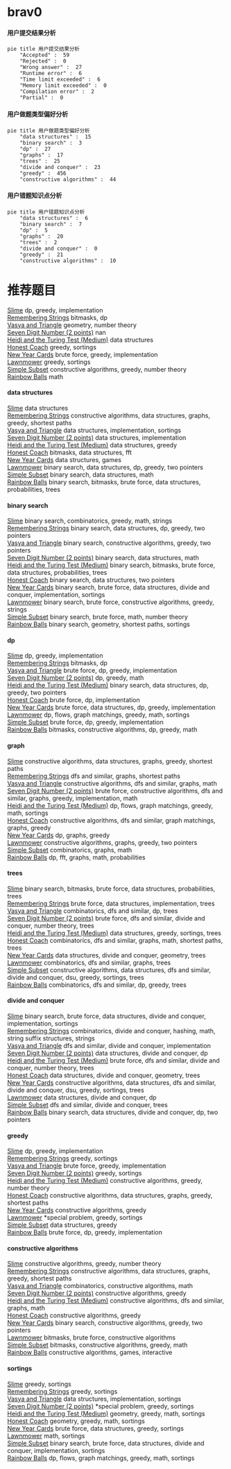 # brav0
<!-- tabs:start -->
#### **用户提交结果分析**

```mermaid
pie title 用户提交结果分析
    "Accepted" :  59
    "Rejected" :  0
    "Wrong answer" :  27
    "Runtime error" :  6
    "Time limit exceeded" :  6
    "Memory limit exceeded" :  0
    "Compilation error" :  2
    "Partial" :  0
```
#### **用户做题类型偏好分析**

```mermaid
pie title 用户做题类型偏好分析
    "data structures" :  15
    "binary search" :  3
    "dp" :  27
    "graphs" :  17
    "trees" :  25
    "divide and conquer" :  23
    "greedy" :  456
    "constructive algorithms" :  44
```
#### **用户错题知识点分析**

```mermaid
pie title 用户错题知识点分析
    "data structures" :  6
    "binary search" :  7
    "dp" :  5
    "graphs" :  20
    "trees" :  2
    "divide and conquer" :  0
    "greedy" :  21
    "constructive algorithms" :  10
```
<!-- tabs:end -->
# 推荐题目
[Slime](http://codeforces.com/problemset/problem/1038/D)		dp,
                        greedy,
                        implementation		  
[Remembering Strings](http://codeforces.com/problemset/problem/543/C)		bitmasks,
                        dp		  
[Vasya and Triangle](https://codeforces.com/contest/1058/problem/D)		geometry,
                        number theory		  
[Seven Digit Number (2 points)](https://codeforces.com/contest/1164/problem/M)		nan		  
[Heidi and the Turing Test (Medium)](http://codeforces.com/problemset/problem/1184/C2)		data structures		  
[Honest Coach](http://codeforces.com/problemset/problem/1360/B)		greedy,
                        sortings		  
[New Year Cards](http://codeforces.com/problemset/problem/140/B)		brute force,
                        greedy,
                        implementation		  
[Lawnmower](http://codeforces.com/problemset/problem/115/B)		greedy,
                        sortings		  
[Simple Subset](http://codeforces.com/problemset/problem/665/D)		constructive algorithms,
                        greedy,
                        number theory		  
[Rainbow Balls](http://codeforces.com/problemset/problem/850/F)		math		  
<!-- tabs:start -->
#### **data structures**
[Slime](http://codeforces.com/problemset/problem/1184/C2)		data structures		  
[Remembering Strings](http://codeforces.com/problemset/problem/525/D)		constructive algorithms,
                        data structures,
                        graphs,
                        greedy,
                        shortest paths		  
[Vasya and Triangle](http://codeforces.com/problemset/problem/1000/C)		data structures,
                        implementation,
                        sortings		  
[Seven Digit Number (2 points)](http://codeforces.com/problemset/problem/1213/B)		data structures,
                        implementation		  
[Heidi and the Turing Test (Medium)](http://codeforces.com/problemset/problem/1137/E)		data structures,
                        greedy		  
[Honest Coach](http://codeforces.com/problemset/problem/472/G)		bitmasks,
                        data structures,
                        fft		  
[New Year Cards](http://codeforces.com/problemset/problem/1458/E)		data structures,
                        games		  
[Lawnmower](http://codeforces.com/problemset/problem/1492/C)		binary search,
                        data structures,
                        dp,
                        greedy,
                        two pointers		  
[Simple Subset](http://codeforces.com/problemset/problem/1490/G)		binary search,
                        data structures,
                        math		  
[Rainbow Balls](http://codeforces.com/problemset/problem/1479/D)		binary search,
                        bitmasks,
                        brute force,
                        data structures,
                        probabilities,
                        trees		  
#### **binary search**
[Slime](http://codeforces.com/problemset/problem/1301/C)		binary search,
                        combinatorics,
                        greedy,
                        math,
                        strings		  
[Remembering Strings](http://codeforces.com/problemset/problem/1492/C)		binary search,
                        data structures,
                        dp,
                        greedy,
                        two pointers		  
[Vasya and Triangle](http://codeforces.com/problemset/problem/1463/D)		binary search,
                        constructive algorithms,
                        greedy,
                        two pointers		  
[Seven Digit Number (2 points)](http://codeforces.com/problemset/problem/1490/G)		binary search,
                        data structures,
                        math		  
[Heidi and the Turing Test (Medium)](http://codeforces.com/problemset/problem/1479/D)		binary search,
                        bitmasks,
                        brute force,
                        data structures,
                        probabilities,
                        trees		  
[Honest Coach](http://codeforces.com/problemset/problem/1436/E)		binary search,
                        data structures,
                        two pointers		  
[New Year Cards](http://codeforces.com/problemset/problem/1461/D)		binary search,
                        brute force,
                        data structures,
                        divide and conquer,
                        implementation,
                        sortings		  
[Lawnmower](http://codeforces.com/problemset/problem/1493/C)		binary search,
                        brute force,
                        constructive algorithms,
                        greedy,
                        strings		  
[Simple Subset](http://codeforces.com/problemset/problem/1487/D)		binary search,
                        brute force,
                        math,
                        number theory		  
[Rainbow Balls](http://codeforces.com/problemset/problem/1486/B)		binary search,
                        geometry,
                        shortest paths,
                        sortings		  
#### **dp**
[Slime](http://codeforces.com/problemset/problem/1038/D)		dp,
                        greedy,
                        implementation		  
[Remembering Strings](http://codeforces.com/problemset/problem/543/C)		bitmasks,
                        dp		  
[Vasya and Triangle](http://codeforces.com/problemset/problem/1248/D1)		brute force,
                        dp,
                        greedy,
                        implementation		  
[Seven Digit Number (2 points)](http://codeforces.com/problemset/problem/1197/D)		dp,
                        greedy,
                        math		  
[Heidi and the Turing Test (Medium)](http://codeforces.com/problemset/problem/1492/C)		binary search,
                        data structures,
                        dp,
                        greedy,
                        two pointers		  
[Honest Coach](https://codeforces.com/contest/1457/problem/C)		brute force,
                        dp,
                        implementation		  
[New Year Cards](http://codeforces.com/problemset/problem/1491/C)		brute force,
                        data structures,
                        dp,
                        greedy,
                        implementation		  
[Lawnmower](http://codeforces.com/problemset/problem/1437/C)		dp,
                        flows,
                        graph matchings,
                        greedy,
                        math,
                        sortings		  
[Simple Subset](http://codeforces.com/problemset/problem/1499/B)		brute force,
                        dp,
                        greedy,
                        implementation		  
[Rainbow Balls](http://codeforces.com/problemset/problem/1491/D)		bitmasks,
                        constructive algorithms,
                        dp,
                        greedy,
                        math		  
#### **graph**
[Slime](http://codeforces.com/problemset/problem/525/D)		constructive algorithms,
                        data structures,
                        graphs,
                        greedy,
                        shortest paths		  
[Remembering Strings](http://codeforces.com/problemset/problem/954/D)		dfs and similar,
                        graphs,
                        shortest paths		  
[Vasya and Triangle](http://codeforces.com/problemset/problem/1270/G)		constructive algorithms,
                        dfs and similar,
                        graphs,
                        math		  
[Seven Digit Number (2 points)](http://codeforces.com/problemset/problem/1487/C)		brute force,
                        constructive algorithms,
                        dfs and similar,
                        graphs,
                        greedy,
                        implementation,
                        math		  
[Heidi and the Turing Test (Medium)](http://codeforces.com/problemset/problem/1437/C)		dp,
                        flows,
                        graph matchings,
                        greedy,
                        math,
                        sortings		  
[Honest Coach](http://codeforces.com/problemset/problem/1470/D)		constructive algorithms,
                        dfs and similar,
                        graph matchings,
                        graphs,
                        greedy		  
[New Year Cards](http://codeforces.com/problemset/problem/1476/C)		dp,
                        graphs,
                        greedy		  
[Lawnmower](http://codeforces.com/problemset/problem/1304/D)		constructive algorithms,
                        graphs,
                        greedy,
                        two pointers		  
[Simple Subset](http://codeforces.com/problemset/problem/1475/C)		combinatorics,
                        graphs,
                        math		  
[Rainbow Balls](http://codeforces.com/problemset/problem/553/E)		dp,
                        fft,
                        graphs,
                        math,
                        probabilities		  
#### **trees**
[Slime](http://codeforces.com/problemset/problem/1479/D)		binary search,
                        bitmasks,
                        brute force,
                        data structures,
                        probabilities,
                        trees		  
[Remembering Strings](http://codeforces.com/problemset/problem/1511/C)		brute force,
                        data structures,
                        implementation,
                        trees		  
[Vasya and Triangle](http://codeforces.com/problemset/problem/1499/F)		combinatorics,
                        dfs and similar,
                        dp,
                        trees		  
[Seven Digit Number (2 points)](http://codeforces.com/problemset/problem/1491/E)		brute force,
                        dfs and similar,
                        divide and conquer,
                        number theory,
                        trees		  
[Heidi and the Turing Test (Medium)](http://codeforces.com/problemset/problem/1466/D)		data structures,
                        greedy,
                        sortings,
                        trees		  
[Honest Coach](http://codeforces.com/problemset/problem/1495/D)		combinatorics,
                        dfs and similar,
                        graphs,
                        math,
                        shortest paths,
                        trees		  
[New Year Cards](http://codeforces.com/problemset/problem/1303/G)		data structures,
                        divide and conquer,
                        geometry,
                        trees		  
[Lawnmower](http://codeforces.com/problemset/problem/1454/E)		combinatorics,
                        dfs and similar,
                        graphs,
                        trees		  
[Simple Subset](http://codeforces.com/problemset/problem/1494/D)		constructive algorithms,
                        data structures,
                        dfs and similar,
                        divide and conquer,
                        dsu,
                        greedy,
                        sortings,
                        trees		  
[Rainbow Balls](http://codeforces.com/problemset/problem/1292/C)		combinatorics,
                        dfs and similar,
                        dp,
                        greedy,
                        trees		  
#### **divide and conquer**
[Slime](http://codeforces.com/problemset/problem/1461/D)		binary search,
                        brute force,
                        data structures,
                        divide and conquer,
                        implementation,
                        sortings		  
[Remembering Strings](http://codeforces.com/problemset/problem/1466/G)		combinatorics,
                        divide and conquer,
                        hashing,
                        math,
                        string suffix structures,
                        strings		  
[Vasya and Triangle](http://codeforces.com/problemset/problem/1490/D)		dfs and similar,
                        divide and conquer,
                        implementation		  
[Seven Digit Number (2 points)](https://codeforces.com/contest/1483/problem/C)		data structures,
                        divide and conquer,
                        dp		  
[Heidi and the Turing Test (Medium)](http://codeforces.com/problemset/problem/1491/E)		brute force,
                        dfs and similar,
                        divide and conquer,
                        number theory,
                        trees		  
[Honest Coach](http://codeforces.com/problemset/problem/1303/G)		data structures,
                        divide and conquer,
                        geometry,
                        trees		  
[New Year Cards](http://codeforces.com/problemset/problem/1494/D)		constructive algorithms,
                        data structures,
                        dfs and similar,
                        divide and conquer,
                        dsu,
                        greedy,
                        sortings,
                        trees		  
[Lawnmower](http://codeforces.com/problemset/problem/1482/E)		data structures,
                        divide and conquer,
                        dp		  
[Simple Subset](http://codeforces.com/problemset/problem/566/C)		dfs and similar,
                        divide and conquer,
                        trees		  
[Rainbow Balls](http://codeforces.com/problemset/problem/1428/F)		binary search,
                        data structures,
                        divide and conquer,
                        dp,
                        two pointers		  
#### **greedy**
[Slime](http://codeforces.com/problemset/problem/1038/D)		dp,
                        greedy,
                        implementation		  
[Remembering Strings](http://codeforces.com/problemset/problem/1360/B)		greedy,
                        sortings		  
[Vasya and Triangle](http://codeforces.com/problemset/problem/140/B)		brute force,
                        greedy,
                        implementation		  
[Seven Digit Number (2 points)](http://codeforces.com/problemset/problem/115/B)		greedy,
                        sortings		  
[Heidi and the Turing Test (Medium)](http://codeforces.com/problemset/problem/665/D)		constructive algorithms,
                        greedy,
                        number theory		  
[Honest Coach](http://codeforces.com/problemset/problem/525/D)		constructive algorithms,
                        data structures,
                        graphs,
                        greedy,
                        shortest paths		  
[New Year Cards](https://codeforces.com/contest/790/problem/A)		constructive algorithms,
                        greedy		  
[Lawnmower](http://codeforces.com/problemset/problem/1346/C)		*special problem,
                        greedy,
                        sortings		  
[Simple Subset](http://codeforces.com/problemset/problem/1137/E)		data structures,
                        greedy		  
[Rainbow Balls](http://codeforces.com/problemset/problem/1248/D1)		brute force,
                        dp,
                        greedy,
                        implementation		  
#### **constructive algorithms**
[Slime](http://codeforces.com/problemset/problem/665/D)		constructive algorithms,
                        greedy,
                        number theory		  
[Remembering Strings](http://codeforces.com/problemset/problem/525/D)		constructive algorithms,
                        data structures,
                        graphs,
                        greedy,
                        shortest paths		  
[Vasya and Triangle](http://codeforces.com/problemset/problem/459/C)		combinatorics,
                        constructive algorithms,
                        math		  
[Seven Digit Number (2 points)](https://codeforces.com/contest/790/problem/A)		constructive algorithms,
                        greedy		  
[Heidi and the Turing Test (Medium)](http://codeforces.com/problemset/problem/1270/G)		constructive algorithms,
                        dfs and similar,
                        graphs,
                        math		  
[Honest Coach](http://codeforces.com/problemset/problem/1493/A)		constructive algorithms,
                        greedy		  
[New Year Cards](http://codeforces.com/problemset/problem/1463/D)		binary search,
                        constructive algorithms,
                        greedy,
                        two pointers		  
[Lawnmower](https://codeforces.com/contest/1456/problem/B)		bitmasks,
                        brute force,
                        constructive algorithms		  
[Simple Subset](http://codeforces.com/problemset/problem/1492/D)		bitmasks,
                        constructive algorithms,
                        greedy,
                        math		  
[Rainbow Balls](https://codeforces.com/contest/1504/problem/D)		constructive algorithms,
                        games,
                        interactive		  
#### **sortings**
[Slime](http://codeforces.com/problemset/problem/1360/B)		greedy,
                        sortings		  
[Remembering Strings](http://codeforces.com/problemset/problem/115/B)		greedy,
                        sortings		  
[Vasya and Triangle](http://codeforces.com/problemset/problem/1000/C)		data structures,
                        implementation,
                        sortings		  
[Seven Digit Number (2 points)](http://codeforces.com/problemset/problem/1346/C)		*special problem,
                        greedy,
                        sortings		  
[Heidi and the Turing Test (Medium)](https://codeforces.com/contest/1496/problem/C)		geometry,
                        greedy,
                        math,
                        sortings		  
[Honest Coach](http://codeforces.com/problemset/problem/1495/A)		geometry,
                        greedy,
                        math,
                        sortings		  
[New Year Cards](http://codeforces.com/problemset/problem/1497/A)		brute force,
                        data structures,
                        greedy,
                        sortings		  
[Lawnmower](http://codeforces.com/problemset/problem/1427/A)		math,
                        sortings		  
[Simple Subset](http://codeforces.com/problemset/problem/1461/D)		binary search,
                        brute force,
                        data structures,
                        divide and conquer,
                        implementation,
                        sortings		  
[Rainbow Balls](http://codeforces.com/problemset/problem/1437/C)		dp,
                        flows,
                        graph matchings,
                        greedy,
                        math,
                        sortings		  
<!-- tabs:end -->
